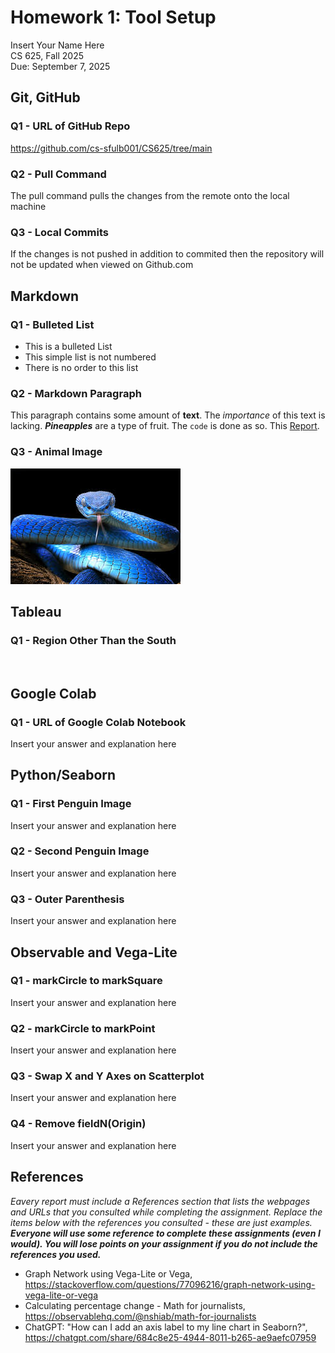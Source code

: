 # Homework 1: Tool Setup

Insert Your Name Here  
CS 625, Fall 2025  
Due: September 7, 2025

## Git, GitHub

### Q1 - URL of GitHub Repo

https://github.com/cs-sfulb001/CS625/tree/main

### Q2 - Pull Command

The pull command pulls the changes from the remote onto the local machine

### Q3 - Local Commits

If the changes is not pushed in addition to commited then the repository will not be updated when viewed on Github.com

## Markdown

### Q1 - Bulleted List

* This is a bulleted List
* This simple list is not numbered
* There is no order to this list

### Q2 - Markdown Paragraph

This paragraph contains some amount of **text**. The *importance* of this text is lacking. ***Pineapples*** are a type of fruit. The `code` is done as so. This [Report](https://github.com/cs-sfulb001/public-fall25-mcw/edit/main/fall-mcw-cs-sfulb001/HW1-report.md).

### Q3 - Animal Image

<img src="Snake.jpg" alt="This is a neat looking snake">

## Tableau

### Q1 - Region Other Than the South

<img TableauTable.png>

## Google Colab

### Q1 - URL of Google Colab Notebook

Insert your answer and explanation here

## Python/Seaborn

### Q1 - First Penguin Image

Insert your answer and explanation here

### Q2 - Second Penguin Image

Insert your answer and explanation here

### Q3 - Outer Parenthesis

Insert your answer and explanation here

## Observable and Vega-Lite

### Q1 - markCircle to markSquare

Insert your answer and explanation here

### Q2 - markCircle to markPoint

Insert your answer and explanation here

### Q3 - Swap X and Y Axes on Scatterplot

Insert your answer and explanation here

### Q4 - Remove fieldN(Origin)

Insert your answer and explanation here

## References

*Eavery report must include a References section that lists the webpages and URLs that you consulted while completing the assignment. Replace the items below with the references you consulted - these are just examples.* ***Everyone will use some reference to complete these assignments (even I would). You will lose points on your assignment if you do not include the references you used.***

* Graph Network using Vega-Lite or Vega, <https://stackoverflow.com/questions/77096216/graph-network-using-vega-lite-or-vega>
* Calculating percentage change - Math for journalists, <https://observablehq.com/@nshiab/math-for-journalists>
* ChatGPT: "How can I add an axis label to my line chart in Seaborn?", <https://chatgpt.com/share/684c8e25-4944-8011-b265-ae9aefc07959>
